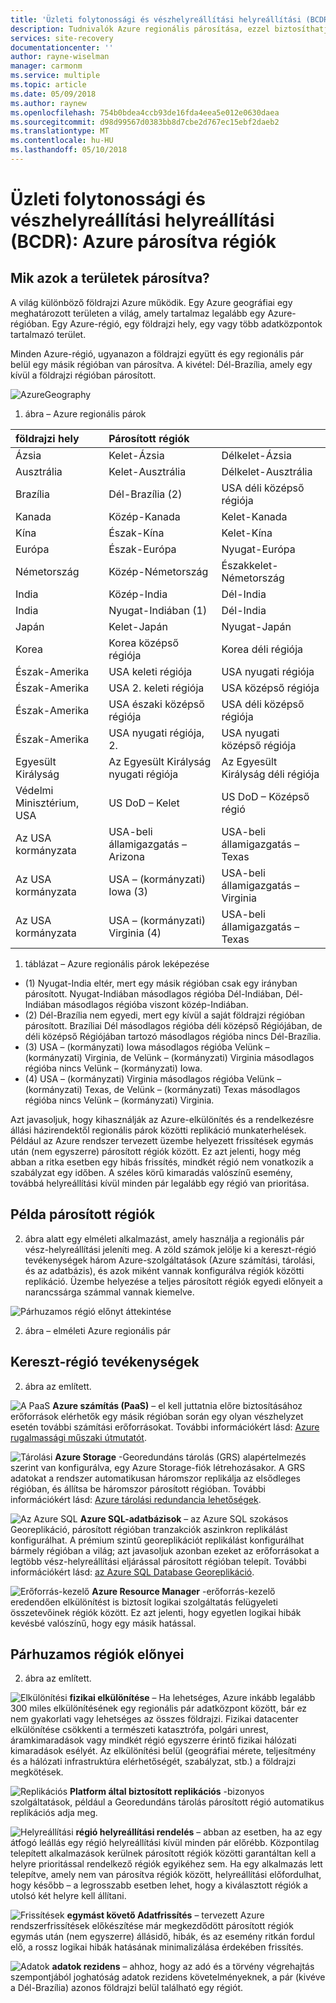 ```yaml
---
title: 'Üzleti folytonossági és vészhelyreállítási helyreállítási (BCDR): Azure-régiókat párosítva |} Microsoft Docs'
description: Tudnivalók Azure regionális párosítása, ezzel biztosíthatja, hogy alkalmazások rugalmas data center esetén.
services: site-recovery
documentationcenter: ''
author: rayne-wiselman
manager: carmonm
ms.service: multiple
ms.topic: article
ms.date: 05/09/2018
ms.author: raynew
ms.openlocfilehash: 754b0bdea4ccb93de16fda4eea5e012e0630daea
ms.sourcegitcommit: d98d99567d0383bb8d7cbe2d767ec15ebf2daeb2
ms.translationtype: MT
ms.contentlocale: hu-HU
ms.lasthandoff: 05/10/2018
---
```

# <a name="business-continuity-and-disaster-recovery-bcdr-azure-paired-regions"></a>Üzleti folytonossági és vészhelyreállítási helyreállítási (BCDR): Azure párosítva régiók

## <a name="what-are-paired-regions"></a>Mik azok a területek párosítva?

A világ különböző földrajzi Azure működik. Egy Azure geográfiai egy meghatározott területen a világ, amely tartalmaz legalább egy Azure-régióban. Egy Azure-régió, egy földrajzi hely, egy vagy több adatközpontok tartalmazó terület.

Minden Azure-régió, ugyanazon a földrajzi együtt és egy regionális pár belül egy másik régióban van párosítva. A kivétel: Dél-Brazília, amely egy kívül a földrajzi régióban párosított.

![AzureGeography](./media/best-practices-availability-paired-regions/GeoRegionDataCenter.png)

1. ábra – Azure regionális párok

| földrajzi hely | Párosított régiók |  |
|:--- |:--- |:--- |
| Ázsia |Kelet-Ázsia |Délkelet-Ázsia |
| Ausztrália |Kelet-Ausztrália |Délkelet-Ausztrália |
| Brazília |Dél-Brazília (2) |USA déli középső régiója |
| Kanada |Közép-Kanada |Kelet-Kanada |
| Kína |Észak-Kína |Kelet-Kína|
| Európa |Észak-Európa |Nyugat-Európa |
| Németország |Közép-Németország |Északkelet-Németország |
| India |Közép-India |Dél-India |
| India |Nyugat-Indiában (1) |Dél-India |
| Japán |Kelet-Japán |Nyugat-Japán |
| Korea |Korea középső régiója |Korea déli régiója |
| Észak-Amerika |USA keleti régiója |USA nyugati régiója |
| Észak-Amerika |USA 2. keleti régiója |USA középső régiója |
| Észak-Amerika |USA északi középső régiója |USA déli középső régiója |
| Észak-Amerika |USA nyugati régiója, 2. |USA nyugati középső régiója 
| Egyesült Királyság |Az Egyesült Királyság nyugati régiója |Az Egyesült Királyság déli régiója |
| Védelmi Minisztérium, USA |US DoD – Kelet |US DoD – Középső régió |
| Az USA kormányzata |USA-beli államigazgatás – Arizona |USA-beli államigazgatás – Texas |
| Az USA kormányzata |USA – (kormányzati) Iowa (3) |USA-beli államigazgatás – Virginia |
| Az USA kormányzata |USA – (kormányzati) Virginia (4) |USA-beli államigazgatás – Texas |

1. táblázat – Azure regionális párok leképezése

- (1) Nyugat-India eltér, mert egy másik régióban csak egy irányban párosított. Nyugat-Indiában másodlagos régióba Dél-Indiában, Dél-Indiában másodlagos régióba viszont közép-Indiában.
- (2) Dél-Brazília nem egyedi, mert egy kívül a saját földrajzi régióban párosított. Brazíliai Dél másodlagos régióba déli középső Régiójában, de déli középső Régiójában tartozó másodlagos régióba nincs Dél-Brazília.
- (3) USA – (kormányzati) Iowa másodlagos régióba Velünk – (kormányzati) Virginia, de Velünk – (kormányzati) Virginia másodlagos régióba nincs Velünk – (kormányzati) Iowa.
- (4) USA – (kormányzati) Virginia másodlagos régióba Velünk – (kormányzati) Texas, de Velünk – (kormányzati) Texas másodlagos régióba nincs Velünk – (kormányzati) Virginia.


Azt javasoljuk, hogy kihasználják az Azure-elkülönítés és a rendelkezésre állási házirendektől regionális párok közötti replikáció munkaterhelések. Például az Azure rendszer tervezett üzembe helyezett frissítések egymás után (nem egyszerre) párosított régiók között. Ez azt jelenti, hogy még abban a ritka esetben egy hibás frissítés, mindkét régió nem vonatkozik a szabályzat egy időben. A széles körű kimaradás valószínű esemény, továbbá helyreállítási kívül minden pár legalább egy régió van prioritása.

## <a name="an-example-of-paired-regions"></a>Példa párosított régiók
2. ábra alatt egy elméleti alkalmazást, amely használja a regionális pár vész-helyreállítási jeleníti meg. A zöld számok jelölje ki a kereszt-régió tevékenységek három Azure-szolgáltatások (Azure számítási, tárolási, és az adatbázis), és azok miként vannak konfigurálva régiók közötti replikáció. Üzembe helyezése a teljes párosított régiók egyedi előnyeit a narancssárga számmal vannak kiemelve.

![Párhuzamos régió előnyt áttekintése](./media/best-practices-availability-paired-regions/PairedRegionsOverview2.png)

2. ábra – elméleti Azure regionális pár

## <a name="cross-region-activities"></a>Kereszt-régió tevékenységek
2. ábra az említett.

![A PaaS](./media/best-practices-availability-paired-regions/1Green.png) **Azure számítás (PaaS)** – el kell juttatnia előre biztosításához erőforrások elérhetők egy másik régióban során egy olyan vészhelyzet esetén további számítási erőforrásokat. További információkért lásd: [Azure rugalmassági műszaki útmutatót](resiliency/resiliency-technical-guidance.md).

![Tárolási](./media/best-practices-availability-paired-regions/2Green.png) **Azure Storage** -Georedundáns tárolás (GRS) alapértelmezés szerint van konfigurálva, egy Azure Storage-fiók létrehozásakor. A GRS adatokat a rendszer automatikusan háromszor replikálja az elsődleges régióban, és állítsa be háromszor párosított régióban. További információkért lásd: [Azure tárolási redundancia lehetőségek](storage/common/storage-redundancy.md).

![Az Azure SQL](./media/best-practices-availability-paired-regions/3Green.png) **Azure SQL-adatbázisok** – az Azure SQL szokásos Georeplikáció, párosított régióban tranzakciók aszinkron replikálást konfigurálhat. A prémium szintű georeplikációt replikálást konfigurálhat bármely régióban a világ; azt javasoljuk azonban ezeket az erőforrásokat a legtöbb vész-helyreállítási eljárással párosított régióban telepít. További információkért lásd: [az Azure SQL Database Georeplikáció](sql-database/sql-database-geo-replication-overview.md).

![Erőforrás-kezelő](./media/best-practices-availability-paired-regions/4Green.png) **Azure Resource Manager** -erőforrás-kezelő eredendően elkülönítést is biztosít logikai szolgáltatás felügyeleti összetevőinek régiók között. Ez azt jelenti, hogy egyetlen logikai hibák kevésbé valószínű, hogy egy másik hatással.

## <a name="benefits-of-paired-regions"></a>Párhuzamos régiók előnyei
2. ábra az említett.  

![Elkülönítési](./media/best-practices-availability-paired-regions/5Orange.png)
**fizikai elkülönítése** – Ha lehetséges, Azure inkább legalább 300 miles elkülönítésének egy regionális pár adatközpont között, bár ez nem gyakorlati vagy lehetséges az összes földrajzi. Fizikai datacenter elkülönítése csökkenti a természeti katasztrófa, polgári unrest, áramkimaradások vagy mindkét régió egyszerre érintő fizikai hálózati kimaradások esélyét. Az elkülönítési belül (geográfiai mérete, teljesítmény és a hálózati infrastruktúra elérhetőségét, szabályzat, stb.) a földrajzi megkötések.  

![Replikációs](./media/best-practices-availability-paired-regions/6Orange.png)
**Platform által biztosított replikációs** -bizonyos szolgáltatások, például a Georedundáns tárolás párosított régió automatikus replikációs adja meg.

![Helyreállítási](./media/best-practices-availability-paired-regions/7Orange.png)
**régió helyreállítási rendelés** – abban az esetben, ha az egy átfogó leállás egy régió helyreállítási kívül minden pár előrébb. Központilag telepített alkalmazások kerülnek párosított régiók közötti garantáltan kell a helyre prioritással rendelkező régiók egyikéhez sem. Ha egy alkalmazás lett telepítve, amely nem van párosítva régiók között, helyreállítási előfordulhat, hogy később – a legrosszabb esetben lehet, hogy a kiválasztott régiók a utolsó két helyre kell állítani.

![Frissítések](./media/best-practices-availability-paired-regions/8Orange.png)
**egymást követő Adatfrissítés** – tervezett Azure rendszerfrissítések előkészítése már megkezdődött párosított régiók egymás után (nem egyszerre) állásidő, hibák, és az esemény ritkán fordul elő, a rossz logikai hibák hatásának minimalizálása érdekében frissítés.

![Adatok](./media/best-practices-availability-paired-regions/9Orange.png)
**adatok rezidens** – ahhoz, hogy az adó és a törvény végrehajtás szempontjából joghatóság adatok rezidens követelményeknek, a pár (kivéve a Dél-Brazília) azonos földrajzi belül található egy régiót.
